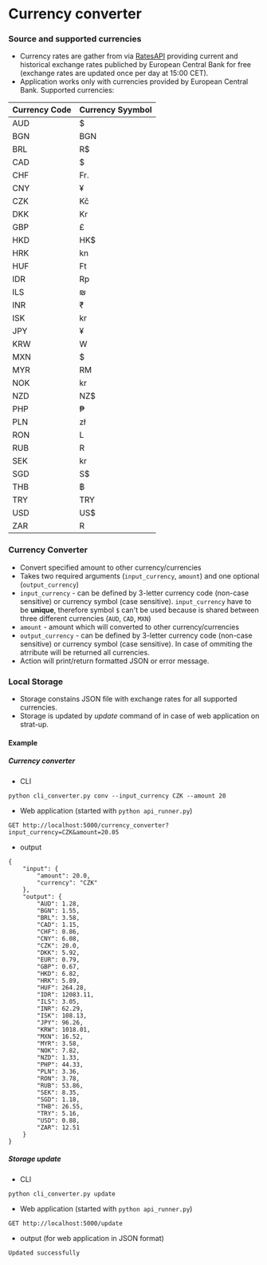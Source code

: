 # Currency converter

### Source and supported currencies

 - Currency rates are gather from via [RatesAPI](https://ratesapi.io/) providing current and historical exchange rates publiched by European Central Bank for free (exchange rates are updated once per day at 15:00 CET).
 - Application works only with currencies provided by European Central Bank. Supported currencies:
 
Currency Code|Currency Syymbol 
---|---
AUD|$
BGN|BGN
BRL|R$
CAD|$
CHF|Fr.
CNY|¥
CZK|Kč
DKK|Kr
GBP|£
HKD|HK$
HRK|kn
HUF|Ft
IDR|Rp
ILS|₪
INR|₹
ISK|kr
JPY|¥
KRW|W
MXN|$
MYR|RM
NOK|kr
NZD|NZ$
PHP|₱
PLN|zł
RON|L
RUB|R
SEK|kr
SGD|S$
THB|฿
TRY|TRY
USD|US$
ZAR|R

### Currency Converter
- Convert specified amount to other currency/currencies
- Takes two required arguments (`input_currency`, `amount`) and one optional (`output_currency`)
- `input_currency` - can be defined by 3-letter currency code (non-case sensitive) or currency symbol (case sensitive). `input_currency` have to be **unique**, therefore symbol `$` can't be used because is shared between three different currencies (`AUD`, `CAD`, `MXN`)
- `amount` - amount which will converted to other currency/currencies
- `output_currency` - can be defined by 3-letter currency code (non-case sensitive) or currency symbol (case sensitive). In case of ommiting the atrribute will be returned all currencies.
- Action will print/return formatted JSON or error message.

### Local Storage
 - Storage constains JSON file with exchange rates for all supported currencies.
 - Storage is updated by *update* command of in case of web application on strat-up.

#### Example

##### Currency converter

- CLI
```
python cli_converter.py conv --input_currency CZK --amount 20
```
- Web application (started with `python api_runner.py`)
```shell script
GET http://localhost:5000/currency_converter?input_currency=CZK&amount=20.05
```

- output
```
{
    "input": {
        "amount": 20.0,
        "currency": "CZK"
    },
    "output": {
        "AUD": 1.28,
        "BGN": 1.55,
        "BRL": 3.58,
        "CAD": 1.15,
        "CHF": 0.86,
        "CNY": 6.08,
        "CZK": 20.0,
        "DKK": 5.92,
        "EUR": 0.79,
        "GBP": 0.67,
        "HKD": 6.82,
        "HRK": 5.89,
        "HUF": 264.28,
        "IDR": 12083.11,
        "ILS": 3.05,
        "INR": 62.29,
        "ISK": 108.13,
        "JPY": 96.26,
        "KRW": 1018.01,
        "MXN": 16.52,
        "MYR": 3.58,
        "NOK": 7.82,
        "NZD": 1.33,
        "PHP": 44.33,
        "PLN": 3.36,
        "RON": 3.78,
        "RUB": 53.86,
        "SEK": 8.35,
        "SGD": 1.18,
        "THB": 26.55,
        "TRY": 5.16,
        "USD": 0.88,
        "ZAR": 12.51
    }
}
```

##### Storage update
- CLI
```
python cli_converter.py update
```
- Web application (started with `python api_runner.py`)
```shell script
GET http://localhost:5000/update
```

- output (for web application in JSON format)
```
Updated successfully
```